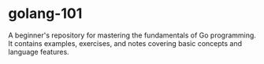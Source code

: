 # golang-101
A beginner's repository for mastering the fundamentals of Go programming. It contains examples, exercises, and notes covering basic concepts and language features.
